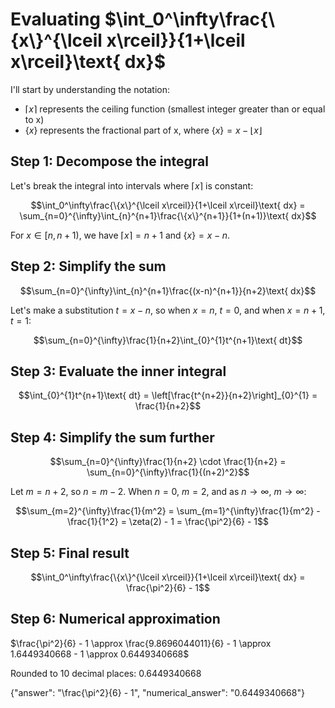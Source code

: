 # Evaluating $\int_0^\infty\frac{\{x\}^{\lceil x\rceil}}{1+\lceil x\rceil}\text{ dx}$

I'll start by understanding the notation:
- $\lceil x \rceil$ represents the ceiling function (smallest integer greater than or equal to x)
- $\{x\}$ represents the fractional part of x, where $\{x\} = x - \lfloor x \rfloor$

## Step 1: Decompose the integral

Let's break the integral into intervals where $\lceil x \rceil$ is constant:

$$\int_0^\infty\frac{\{x\}^{\lceil x\rceil}}{1+\lceil x\rceil}\text{ dx} = \sum_{n=0}^{\infty}\int_{n}^{n+1}\frac{\{x\}^{n+1}}{1+(n+1)}\text{ dx}$$

For $x \in [n, n+1)$, we have $\lceil x \rceil = n+1$ and $\{x\} = x - n$.

## Step 2: Simplify the sum

$$\sum_{n=0}^{\infty}\int_{n}^{n+1}\frac{(x-n)^{n+1}}{n+2}\text{ dx}$$

Let's make a substitution $t = x - n$, so when $x = n$, $t = 0$, and when $x = n+1$, $t = 1$:

$$\sum_{n=0}^{\infty}\frac{1}{n+2}\int_{0}^{1}t^{n+1}\text{ dt}$$

## Step 3: Evaluate the inner integral

$$\int_{0}^{1}t^{n+1}\text{ dt} = \left[\frac{t^{n+2}}{n+2}\right]_{0}^{1} = \frac{1}{n+2}$$

## Step 4: Simplify the sum further

$$\sum_{n=0}^{\infty}\frac{1}{n+2} \cdot \frac{1}{n+2} = \sum_{n=0}^{\infty}\frac{1}{(n+2)^2}$$

Let $m = n+2$, so $n = m-2$. When $n = 0$, $m = 2$, and as $n \to \infty$, $m \to \infty$:

$$\sum_{m=2}^{\infty}\frac{1}{m^2} = \sum_{m=1}^{\infty}\frac{1}{m^2} - \frac{1}{1^2} = \zeta(2) - 1 = \frac{\pi^2}{6} - 1$$

## Step 5: Final result

$$\int_0^\infty\frac{\{x\}^{\lceil x\rceil}}{1+\lceil x\rceil}\text{ dx} = \frac{\pi^2}{6} - 1$$

## Step 6: Numerical approximation

$\frac{\pi^2}{6} - 1 \approx \frac{9.8696044011}{6} - 1 \approx 1.6449340668 - 1 \approx 0.6449340668$

Rounded to 10 decimal places: $0.6449340668$

{"answer": "\\frac{\\pi^2}{6} - 1", "numerical_answer": "0.6449340668"}